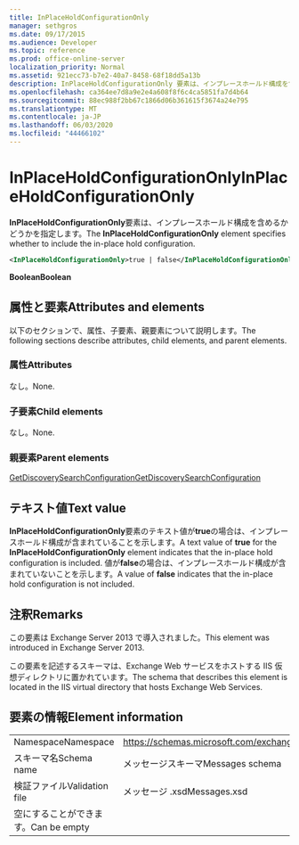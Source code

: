 ```yaml
---
title: InPlaceHoldConfigurationOnly
manager: sethgros
ms.date: 09/17/2015
ms.audience: Developer
ms.topic: reference
ms.prod: office-online-server
localization_priority: Normal
ms.assetid: 921ecc73-b7e2-40a7-8458-68f18dd5a13b
description: InPlaceHoldConfigurationOnly 要素は、インプレースホールド構成を含めるかどうかを指定します。
ms.openlocfilehash: ca364ee7d8a9e2e4a608f8f6c4ca5851fa7d4b64
ms.sourcegitcommit: 88ec988f2bb67c1866d06b361615f3674a24e795
ms.translationtype: MT
ms.contentlocale: ja-JP
ms.lasthandoff: 06/03/2020
ms.locfileid: "44466102"
---
```

# <a name="inplaceholdconfigurationonly"></a><span data-ttu-id="d6bf9-103">InPlaceHoldConfigurationOnly</span><span class="sxs-lookup"><span data-stu-id="d6bf9-103">InPlaceHoldConfigurationOnly</span></span>

<span data-ttu-id="d6bf9-104">**InPlaceHoldConfigurationOnly**要素は、インプレースホールド構成を含めるかどうかを指定します。</span><span class="sxs-lookup"><span data-stu-id="d6bf9-104">The **InPlaceHoldConfigurationOnly** element specifies whether to include the in-place hold configuration.</span></span> 
  
```XML
<InPlaceHoldConfigurationOnly>true | false</InPlaceHoldConfigurationOnly>
```

 <span data-ttu-id="d6bf9-105">**Boolean**</span><span class="sxs-lookup"><span data-stu-id="d6bf9-105">**Boolean**</span></span>
## <a name="attributes-and-elements"></a><span data-ttu-id="d6bf9-106">属性と要素</span><span class="sxs-lookup"><span data-stu-id="d6bf9-106">Attributes and elements</span></span>

<span data-ttu-id="d6bf9-107">以下のセクションで、属性、子要素、親要素について説明します。</span><span class="sxs-lookup"><span data-stu-id="d6bf9-107">The following sections describe attributes, child elements, and parent elements.</span></span>
  
### <a name="attributes"></a><span data-ttu-id="d6bf9-108">属性</span><span class="sxs-lookup"><span data-stu-id="d6bf9-108">Attributes</span></span>

<span data-ttu-id="d6bf9-109">なし。</span><span class="sxs-lookup"><span data-stu-id="d6bf9-109">None.</span></span>
  
### <a name="child-elements"></a><span data-ttu-id="d6bf9-110">子要素</span><span class="sxs-lookup"><span data-stu-id="d6bf9-110">Child elements</span></span>

<span data-ttu-id="d6bf9-111">なし。</span><span class="sxs-lookup"><span data-stu-id="d6bf9-111">None.</span></span>
  
### <a name="parent-elements"></a><span data-ttu-id="d6bf9-112">親要素</span><span class="sxs-lookup"><span data-stu-id="d6bf9-112">Parent elements</span></span>

[<span data-ttu-id="d6bf9-113">GetDiscoverySearchConfiguration</span><span class="sxs-lookup"><span data-stu-id="d6bf9-113">GetDiscoverySearchConfiguration</span></span>](getdiscoverysearchconfiguration.md)
  
## <a name="text-value"></a><span data-ttu-id="d6bf9-114">テキスト値</span><span class="sxs-lookup"><span data-stu-id="d6bf9-114">Text value</span></span>

<span data-ttu-id="d6bf9-115">**InPlaceHoldConfigurationOnly**要素のテキスト値が**true**の場合は、インプレースホールド構成が含まれていることを示します。</span><span class="sxs-lookup"><span data-stu-id="d6bf9-115">A text value of **true** for the **InPlaceHoldConfigurationOnly** element indicates that the in-place hold configuration is included.</span></span> <span data-ttu-id="d6bf9-116">値が**false**の場合は、インプレースホールド構成が含まれていないことを示します。</span><span class="sxs-lookup"><span data-stu-id="d6bf9-116">A value of **false** indicates that the in-place hold configuration is not included.</span></span> 
  
## <a name="remarks"></a><span data-ttu-id="d6bf9-117">注釈</span><span class="sxs-lookup"><span data-stu-id="d6bf9-117">Remarks</span></span>

<span data-ttu-id="d6bf9-118">この要素は Exchange Server 2013 で導入されました。</span><span class="sxs-lookup"><span data-stu-id="d6bf9-118">This element was introduced in Exchange Server 2013.</span></span>
  
<span data-ttu-id="d6bf9-119">この要素を記述するスキーマは、Exchange Web サービスをホストする IIS 仮想ディレクトリに置かれています。</span><span class="sxs-lookup"><span data-stu-id="d6bf9-119">The schema that describes this element is located in the IIS virtual directory that hosts Exchange Web Services.</span></span>
  
## <a name="element-information"></a><span data-ttu-id="d6bf9-120">要素の情報</span><span class="sxs-lookup"><span data-stu-id="d6bf9-120">Element information</span></span>

|||
|:-----|:-----|
|<span data-ttu-id="d6bf9-121">Namespace</span><span class="sxs-lookup"><span data-stu-id="d6bf9-121">Namespace</span></span>  <br/> |https://schemas.microsoft.com/exchange/services/2006/messages  <br/> |
|<span data-ttu-id="d6bf9-122">スキーマ名</span><span class="sxs-lookup"><span data-stu-id="d6bf9-122">Schema name</span></span>  <br/> |<span data-ttu-id="d6bf9-123">メッセージスキーマ</span><span class="sxs-lookup"><span data-stu-id="d6bf9-123">Messages schema</span></span>  <br/> |
|<span data-ttu-id="d6bf9-124">検証ファイル</span><span class="sxs-lookup"><span data-stu-id="d6bf9-124">Validation file</span></span>  <br/> |<span data-ttu-id="d6bf9-125">メッセージ .xsd</span><span class="sxs-lookup"><span data-stu-id="d6bf9-125">Messages.xsd</span></span>  <br/> |
|<span data-ttu-id="d6bf9-126">空にすることができます。</span><span class="sxs-lookup"><span data-stu-id="d6bf9-126">Can be empty</span></span>  <br/> ||
   

